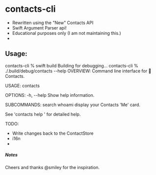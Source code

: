# contacts-cli

- Rewritten using the "New" Contacts API
- Swift Argument Parser api!
- Educational purposes only (I am not maintaining this.)
- 

## Usage:

contacts-cli % swift build
Building for debugging...
contacts-cli % ./.build/debug/contacts --help
OVERVIEW: Command line interface for 🍎Contacts.

USAGE: contacts <subcommand>

OPTIONS:
  -h, --help              Show help information.

SUBCOMMANDS:
  search
  whoami                  display your Contacts 'Me' card.

  See 'contacts help <subcommand>' for detailed help.

TODO: 
* Write changes back to the ContactStore
* i16n
*


##### Notes
Cheers and thanks @smiley for the inspiration.
